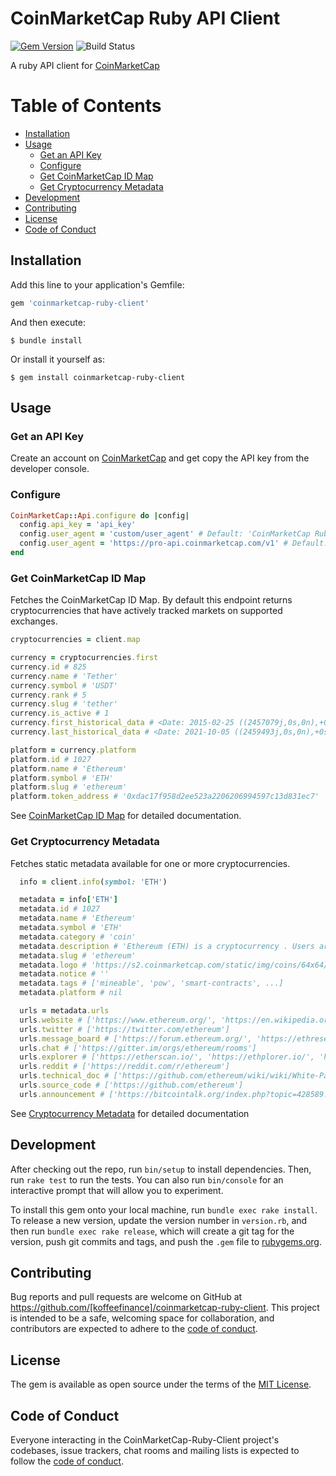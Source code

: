 # CoinMarketCap Ruby API Client

[![Gem Version](https://badge.fury.io/rb/coinmarketcap-ruby-client.svg)](https://badge.fury.io/rb/coinmarketcap-ruby-client) ![Build Status](https://github.com/koffeefinance/coinmarketcap-ruby-client/actions/workflows/ruby.yml/badge.svg)

A ruby API client for [CoinMarketCap](https://coinmarketcap.com/api/documentation/v1/)

# Table of Contents

- [Installation](#installation)
- [Usage](#usage)
  - [Get an API Key](#get-an-api-token)
  - [Configure](#configure)
  - [Get CoinMarketCap ID Map](#get-coinmarketcap-id-map)
  - [Get Cryptocurrency Metadata](#get-cryptocurrency-metadata)
- [Development](#development)
- [Contributing](#contributing)
- [License](#license)
- [Code of Conduct](#code-of-conduct)

## Installation

Add this line to your application's Gemfile:

```ruby
gem 'coinmarketcap-ruby-client'
```

And then execute:

    $ bundle install

Or install it yourself as:

    $ gem install coinmarketcap-ruby-client

## Usage

### Get an API Key

Create an account on [CoinMarketCap](https://pro.coinmarketcap.com/) and get copy the API key from the developer console.

### Configure

```ruby
CoinMarketCap::Api.configure do |config|
  config.api_key = 'api_key'
  config.user_agent = 'custom/user_agent' # Default: 'CoinMarketCap Ruby Client/1.0.0'
  config.user_agent = 'https://pro-api.coinmarketcap.com/v1' # Default: 'https://pro-api.coinmarketcap.com/v1'
end
```

### Get CoinMarketCap ID Map

Fetches the CoinMarketCap ID Map. By default this endpoint returns cryptocurrencies that have actively tracked markets on supported exchanges.

```ruby
cryptocurrencies = client.map

currency = cryptocurrencies.first
currency.id # 825
currency.name # 'Tether'
currency.symbol # 'USDT'
currency.rank # 5
currency.slug # 'tether'
currency.is_active # 1
currency.first_historical_data # <Date: 2015-02-25 ((2457079j,0s,0n),+0s,2299161j)>
currency.last_historical_data # <Date: 2021-10-05 ((2459493j,0s,0n),+0s,2299161j)>

platform = currency.platform
platform.id # 1027
platform.name # 'Ethereum'
platform.symbol # 'ETH'
platform.slug # 'ethereum'
platform.token_address # '0xdac17f958d2ee523a2206206994597c13d831ec7'
```

See [CoinMarketCap ID Map](https://coinmarketcap.com/api/documentation/v1/#operation/getV1CryptocurrencyMap) for detailed documentation.

### Get Cryptocurrency Metadata

Fetches static metadata available for one or more cryptocurrencies.

```ruby
  info = client.info(symbol: 'ETH')

  metadata = info['ETH']
  metadata.id # 1027
  metadata.name # 'Ethereum'
  metadata.symbol # 'ETH'
  metadata.category # 'coin'
  metadata.description # 'Ethereum (ETH) is a cryptocurrency . Users are able to generate ETH ...'
  metadata.slug # 'ethereum'
  metadata.logo # 'https://s2.coinmarketcap.com/static/img/coins/64x64/1027.png'
  metadata.notice # ''
  metadata.tags # ['mineable', 'pow', 'smart-contracts', ...]
  metadata.platform # nil

  urls = metadata.urls
  urls.website # ['https://www.ethereum.org/', 'https://en.wikipedia.org/wiki/Ethereum']
  urls.twitter # ['https://twitter.com/ethereum']
  urls.message_board # ['https://forum.ethereum.org/', 'https://ethresear.ch/']
  urls.chat # ['https://gitter.im/orgs/ethereum/rooms']
  urls.explorer # ['https://etherscan.io/', 'https://ethplorer.io/', 'https://blockchair.com/ethereum', ...]
  urls.reddit # ['https://reddit.com/r/ethereum']
  urls.technical_doc # ['https://github.com/ethereum/wiki/wiki/White-Paper']
  urls.source_code # ['https://github.com/ethereum']
  urls.announcement # ['https://bitcointalk.org/index.php?topic=428589.0']
```

See [Cryptocurrency Metadata](https://coinmarketcap.com/api/documentation/v1/#operation/getV1CryptocurrencyInfo) for detailed documentation

## Development

After checking out the repo, run `bin/setup` to install dependencies. Then, run `rake test` to run the tests. You can also run `bin/console` for an interactive prompt that will allow you to experiment.

To install this gem onto your local machine, run `bundle exec rake install`. To release a new version, update the version number in `version.rb`, and then run `bundle exec rake release`, which will create a git tag for the version, push git commits and tags, and push the `.gem` file to [rubygems.org](https://rubygems.org).

## Contributing

Bug reports and pull requests are welcome on GitHub at https://github.com/[koffeefinance]/coinmarketcap-ruby-client. This project is intended to be a safe, welcoming space for collaboration, and contributors are expected to adhere to the [code of conduct](https://github.com/koffeefinance/coinmarketcap-ruby-client/blob/master/CODE_OF_CONDUCT.md).

## License

The gem is available as open source under the terms of the [MIT License](https://opensource.org/licenses/MIT).

## Code of Conduct

Everyone interacting in the CoinMarketCap-Ruby-Client project's codebases, issue trackers, chat rooms and mailing lists is expected to follow the [code of conduct](https://github.com/koffeefinance/coinmarketcap-ruby-client/blob/master/CODE_OF_CONDUCT.md).
